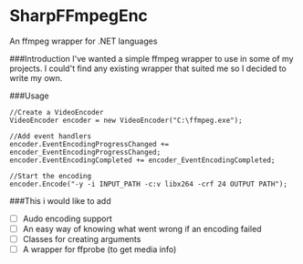 SharpFFmpegEnc
==============

An ffmpeg wrapper for .NET languages 

###Introduction
I've wanted a simple ffmpeg wrapper to use in some of my projects. I could't find any existing wrapper that suited me so I decided to write my own.

###Usage
```Csharp
//Create a VideoEncoder
VideoEncoder encoder = new VideoEncoder("C:\ffmpeg.exe");

//Add event handlers
encoder.EventEncodingProgressChanged += encoder_EventEncodingProgressChanged;
encoder.EventEncodingCompleted += encoder_EventEncodingCompleted;

//Start the encoding
encoder.Encode("-y -i INPUT_PATH -c:v libx264 -crf 24 OUTPUT PATH");
```

###This i would like to add
- [ ] Audo encoding support
- [ ] An easy way of knowing what went wrong if an encoding failed
- [ ] Classes for creating arguments
- [ ] A wrapper for ffprobe (to get media info)
